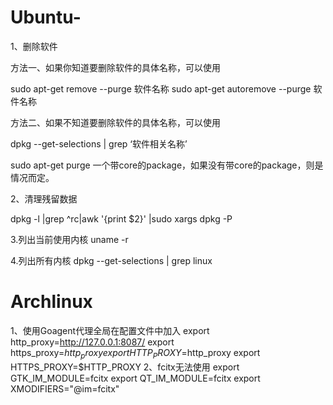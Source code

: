 # Ubuntu-
1、删除软件

方法一、如果你知道要删除软件的具体名称，可以使用               

sudo apt-get remove --purge 软件名称 
sudo apt-get autoremove --purge 软件名称 

方法二、如果不知道要删除软件的具体名称，可以使用

dpkg --get-selections | grep ‘软件相关名称’

sudo apt-get purge 一个带core的package，如果没有带core的package，则是情况而定。

2、清理残留数据

dpkg -l |grep ^rc|awk '{print $2}' |sudo xargs dpkg -P  

3.列出当前使用内核
uname  -r

4.列出所有内核
dpkg --get-selections | grep linux
# Archlinux
1、使用Goagent代理全局在配置文件中加入
export http_proxy=http://127.0.0.1:8087/
export https_proxy=$http_proxy
export HTTP_PROXY=$http_proxy
export HTTPS_PROXY=$HTTP_PROXY
2、fcitx无法使用
 export GTK_IM_MODULE=fcitx
 export QT_IM_MODULE=fcitx
 export XMODIFIERS="@im=fcitx"
